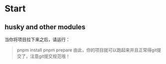 # Start
## husky and other modules
当你将项目拉下来之后，请运行：
> pnpm install
> pnpm prepare
由此，你的项目就可以跑起来并且正常得git提交了，注意git提交规范哦！
